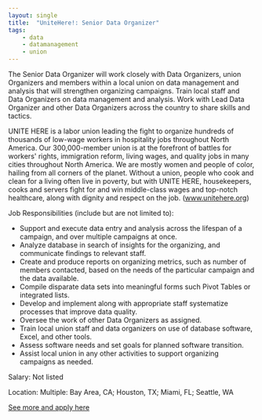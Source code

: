 ```yaml
---
layout: single
title:  "UniteHere!: Senior Data Organizer"
tags: 
    - data
    - datamanagement
    - union
---
```


The Senior Data Organizer will work closely with Data Organizers, union Organizers and members within a local union on data management and analysis that will strengthen organizing campaigns. Train local staff and Data Organizers on data management and analysis. Work with Lead Data Organizer and other Data Organizers across the country to share skills and tactics.

UNITE HERE is a labor union leading the fight to organize hundreds of thousands of low-wage workers in hospitality jobs throughout North America. Our 300,000-member union is at the forefront of battles for workers' rights, immigration reform, living wages, and quality jobs in many cities throughout North America. We are mostly women and people of color, hailing from all corners of the planet. Without a union, people who cook and clean for a living often live in poverty, but with UNITE HERE, housekeepers, cooks and servers fight for and win middle-class wages and top-notch healthcare, along with dignity and respect on the job. (www.unitehere.org)

Job Responsibilities (include but are not limited to):
* Support and execute data entry and analysis across the lifespan of a campaign, and over multiple campaigns at once.
* Analyze database in search of insights for the organizing, and communicate findings to relevant staff.
* Create and produce reports on organizing metrics, such as number of members contacted, based on the needs of the particular campaign and the data available.
* Compile disparate data sets into meaningful forms such Pivot Tables or integrated lists.
* Develop and implement along with appropriate staff systematize processes that improve data quality.
* Oversee the work of other Data Organizers as assigned.
* Train local union staff and data organizers on use of database software, Excel, and other tools.
* Assess software needs and set goals for planned software transition.
* Assist local union in any other activities to support organizing campaigns as needed.

Salary: Not listed

Location: Multiple: Bay Area, CA; Houston, TX; Miami, FL; Seattle, WA


[See more and apply here](http://jobs.unitehere.org/job/17738)
